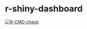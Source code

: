 # r-shiny-dashboard

[![R-CMD-check](https://github.com/ironmarcus/r-shiny-dashboard/workflows/R-CMD-check/badge.svg)](https://github.com/ironmarcus/r-shiny-dashboard/actions)